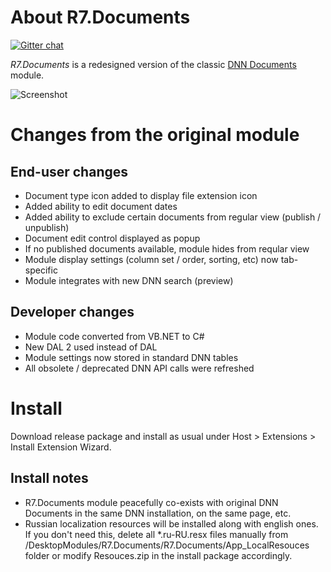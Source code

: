 # About R7.Documents

[![Gitter chat](https://badges.gitter.im/roman-yagodin/R7.Documents.png)](https://gitter.im/roman-yagodin/R7.Documents)

*R7.Documents* is a redesigned version of the classic [DNN Documents](http://dnndocuments.codeplex.com) module.

![Screenshot](https://raw.githubusercontent.com/roman-yagodin/R7.Documents/master/images/r7_documents.png "Main module view in the edit mode")

# Changes from the original module

## End-user changes

- Document type icon added to display file extension icon
- Added ability to edit document dates
- Added ability to exclude certain documents from regular view (publish / unpublish)
- Document edit control displayed as popup
- If no published documents available, module hides from reqular view
- Module display settings (column set / order, sorting, etc) now tab-specific
- Module integrates with new DNN search (preview)

## Developer changes

- Module code converted from VB.NET to C#
- New DAL 2 used instead of DAL
- Module settings now stored in standard DNN tables
- All obsolete / deprecated DNN API calls were refreshed

# Install 

Download release package and install as usual under Host &gt; Extensions &gt; Install Extension Wizard. 

## Install notes

- R7.Documents module peacefully co-exists with original DNN Documents in the same DNN installation, on the same page, etc.
- Russian localization resources will be installed along with english ones. If you don't need this, delete all *.ru-RU.resx files manually from /DesktopModules/R7.Documents/R7.Documents/App_LocalResouces folder or modify Resouces.zip in the install package accordingly.
